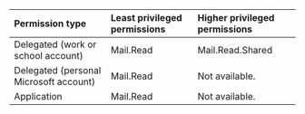 |Permission type|Least privileged permissions|Higher privileged permissions|
|:---|:---|:---|
|Delegated (work or school account)|Mail.Read|Mail.Read.Shared|
|Delegated (personal Microsoft account)|Mail.Read|Not available.|
|Application|Mail.Read|Not available.|